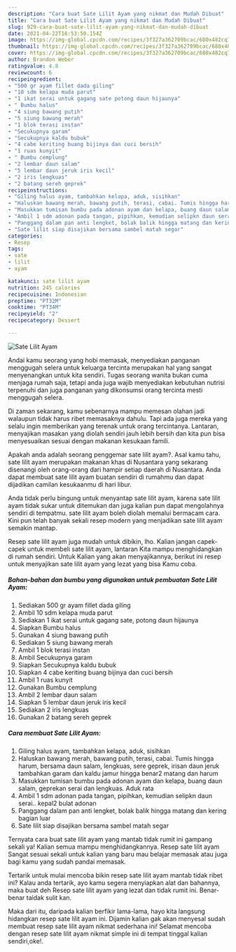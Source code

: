 ```yaml
---
description: "Cara buat Sate Lilit Ayam yang nikmat dan Mudah Dibuat"
title: "Cara buat Sate Lilit Ayam yang nikmat dan Mudah Dibuat"
slug: 929-cara-buat-sate-lilit-ayam-yang-nikmat-dan-mudah-dibuat
date: 2021-04-22T16:53:50.154Z
image: https://img-global.cpcdn.com/recipes/3f327a362709bcac/680x482cq70/sate-lilit-ayam-foto-resep-utama.jpg
thumbnail: https://img-global.cpcdn.com/recipes/3f327a362709bcac/680x482cq70/sate-lilit-ayam-foto-resep-utama.jpg
cover: https://img-global.cpcdn.com/recipes/3f327a362709bcac/680x482cq70/sate-lilit-ayam-foto-resep-utama.jpg
author: Brandon Weber
ratingvalue: 4.8
reviewcount: 6
recipeingredient:
- "500 gr ayam fillet dada giling"
- "10 sdm kelapa muda parut"
- "1 ikat serai untuk gagang sate potong daun hijaunya"
- " Bumbu halus"
- "4 siung bawang putih"
- "5 siung bawang merah"
- "1 blok terasi instan"
- "Secukupnya garam"
- "Secukupnya kaldu bubuk"
- "4 cabe keriting buang bijinya dan cuci bersih"
- "1 ruas kunyit"
- " Bumbu cemplung"
- "2 lembar daun salam"
- "5 lembar daun jeruk iris kecil"
- "2 iris lengkuas"
- "2 batang sereh geprek"
recipeinstructions:
- "Giling halus ayam, tambahkan kelapa, aduk, sisihkan"
- "Haluskan bawang merah, bawang putih, terasi, cabai. Tumis hingga harum, bersama daun salam, lengkuas, sere geprek, irisan daun jeruk tambahkan garam dan kaldu jamur hingga benar2 matang dan harum"
- "Masukkan tumisan bumbu pada adonan ayam dan kelapa, buang daun salam, geprekan serai dan lengkuas. Aduk rata"
- "Ambil 1 sdm adonan pada tangan, pipihkan, kemudian selipkn daun serai.. kepal2 bulat adonan"
- "Panggang dalam pan anti lengket, bolak balik hingga matang dan kering bagian luar"
- "Sate lilit siap disajikan bersama sambel matah segar"
categories:
- Resep
tags:
- sate
- lilit
- ayam

katakunci: sate lilit ayam 
nutrition: 245 calories
recipecuisine: Indonesian
preptime: "PT32M"
cooktime: "PT34M"
recipeyield: "2"
recipecategory: Dessert

---
```



![Sate Lilit Ayam](https://img-global.cpcdn.com/recipes/3f327a362709bcac/680x482cq70/sate-lilit-ayam-foto-resep-utama.jpg)

Andai kamu seorang yang hobi memasak, menyediakan panganan menggugah selera untuk keluarga tercinta merupakan hal yang sangat menyenangkan untuk kita sendiri. Tugas seorang  wanita bukan cuma menjaga rumah saja, tetapi anda juga wajib menyediakan kebutuhan nutrisi terpenuhi dan juga panganan yang dikonsumsi orang tercinta mesti menggugah selera.

Di zaman  sekarang, kamu sebenarnya mampu memesan olahan jadi walaupun tidak harus ribet memasaknya dahulu. Tapi ada juga mereka yang selalu ingin memberikan yang terenak untuk orang tercintanya. Lantaran, menyajikan masakan yang diolah sendiri jauh lebih bersih dan kita pun bisa menyesuaikan sesuai dengan makanan kesukaan famili. 



Apakah anda adalah seorang penggemar sate lilit ayam?. Asal kamu tahu, sate lilit ayam merupakan makanan khas di Nusantara yang sekarang disenangi oleh orang-orang dari hampir setiap daerah di Nusantara. Anda dapat membuat sate lilit ayam buatan sendiri di rumahmu dan dapat dijadikan camilan kesukaanmu di hari libur.

Anda tidak perlu bingung untuk menyantap sate lilit ayam, karena sate lilit ayam tidak sukar untuk ditemukan dan juga kalian pun dapat mengolahnya sendiri di tempatmu. sate lilit ayam boleh diolah memalui bermacam cara. Kini pun telah banyak sekali resep modern yang menjadikan sate lilit ayam semakin mantap.

Resep sate lilit ayam juga mudah untuk dibikin, lho. Kalian jangan capek-capek untuk membeli sate lilit ayam, lantaran Kita mampu menghidangkan di rumah sendiri. Untuk Kalian yang akan menyajikannya, berikut ini resep untuk menyajikan sate lilit ayam yang lezat yang bisa Kamu coba.

<!--inarticleads1-->

##### Bahan-bahan dan bumbu yang digunakan untuk pembuatan Sate Lilit Ayam:

1. Sediakan 500 gr ayam fillet dada giling
1. Ambil 10 sdm kelapa muda parut
1. Sediakan 1 ikat serai untuk gagang sate, potong daun hijaunya
1. Siapkan  Bumbu halus
1. Gunakan 4 siung bawang putih
1. Sediakan 5 siung bawang merah
1. Ambil 1 blok terasi instan
1. Ambil Secukupnya garam
1. Siapkan Secukupnya kaldu bubuk
1. Siapkan 4 cabe keriting buang bijinya dan cuci bersih
1. Ambil 1 ruas kunyit
1. Gunakan  Bumbu cemplung
1. Ambil 2 lembar daun salam
1. Siapkan 5 lembar daun jeruk iris kecil
1. Sediakan 2 iris lengkuas
1. Gunakan 2 batang sereh geprek




<!--inarticleads2-->

##### Cara membuat Sate Lilit Ayam:

1. Giling halus ayam, tambahkan kelapa, aduk, sisihkan
1. Haluskan bawang merah, bawang putih, terasi, cabai. Tumis hingga harum, bersama daun salam, lengkuas, sere geprek, irisan daun jeruk tambahkan garam dan kaldu jamur hingga benar2 matang dan harum
1. Masukkan tumisan bumbu pada adonan ayam dan kelapa, buang daun salam, geprekan serai dan lengkuas. Aduk rata
1. Ambil 1 sdm adonan pada tangan, pipihkan, kemudian selipkn daun serai.. kepal2 bulat adonan
1. Panggang dalam pan anti lengket, bolak balik hingga matang dan kering bagian luar
1. Sate lilit siap disajikan bersama sambel matah segar




Ternyata cara buat sate lilit ayam yang mantab tidak rumit ini gampang sekali ya! Kalian semua mampu menghidangkannya. Resep sate lilit ayam Sangat sesuai sekali untuk kalian yang baru mau belajar memasak atau juga bagi kamu yang sudah pandai memasak.

Tertarik untuk mulai mencoba bikin resep sate lilit ayam mantab tidak ribet ini? Kalau anda tertarik, ayo kamu segera menyiapkan alat dan bahannya, maka buat deh Resep sate lilit ayam yang lezat dan tidak rumit ini. Benar-benar taidak sulit kan. 

Maka dari itu, daripada kalian berfikir lama-lama, hayo kita langsung hidangkan resep sate lilit ayam ini. Dijamin kalian gak akan menyesal sudah membuat resep sate lilit ayam nikmat sederhana ini! Selamat mencoba dengan resep sate lilit ayam nikmat simple ini di tempat tinggal kalian sendiri,oke!.


